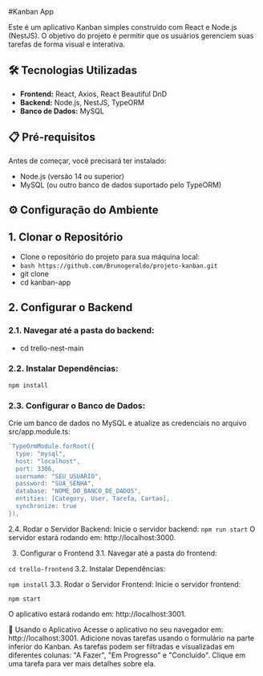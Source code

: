 #Kanban App

Este é um aplicativo Kanban simples construído com React e Node.js (NestJS). O objetivo do projeto é permitir que os usuários gerenciem suas tarefas de forma visual e interativa.

## 🛠️ Tecnologias Utilizadas
- **Frontend:** React, Axios, React Beautiful DnD  
- **Backend:** Node.js, NestJS, TypeORM  
- **Banco de Dados:** MySQL

## 📋 Pré-requisitos
Antes de começar, você precisará ter instalado:
- Node.js (versão 14 ou superior)  
- MySQL (ou outro banco de dados suportado pelo TypeORM)

## ⚙️ Configuração do Ambiente

## 1. Clonar o Repositório  
- Clone o repositório do projeto para sua máquina local:
- ```bash https://github.com/Brunogeraldo/projeto-kanban.git```
- git clone 
- cd kanban-app


## 2. Configurar o Backend

### 2.1. Navegar até a pasta do backend:

- cd trello-nest-main
### 2.2. Instalar Dependências:
`npm install`

### 2.3. Configurar o Banco de Dados:
Crie um banco de dados no MySQL e atualize as credenciais no arquivo src/app.module.ts:

```typescript
`TypeOrmModule.forRoot({
  type: "mysql",
  host: "localhost",
  port: 3306,
  username: "SEU_USUARIO",
  password: "SUA_SENHA",
  database: "NOME_DO_BANCO_DE_DADOS",
  entities: [Category, User, Tarefa, Cartao],
  synchronize: true
}),
```

2.4. Rodar o Servidor Backend:
Inicie o servidor backend:
`npm run start`
O servidor estará rodando em: http://localhost:3000.

3. Configurar o Frontend
3.1. Navegar até a pasta do frontend:

`cd trello-frontend`
3.2. Instalar Dependências:

`npm install`
3.3. Rodar o Servidor Frontend:
Inicie o servidor frontend:

```npm start```

O aplicativo estará rodando em: http://localhost:3001.

🚀 Usando o Aplicativo
Acesse o aplicativo no seu navegador em: http://localhost:3001.
Adicione novas tarefas usando o formulário na parte inferior do Kanban.
As tarefas podem ser filtradas e visualizadas em diferentes colunas: "A Fazer", "Em Progresso" e "Concluído".
Clique em uma tarefa para ver mais detalhes sobre ela.


